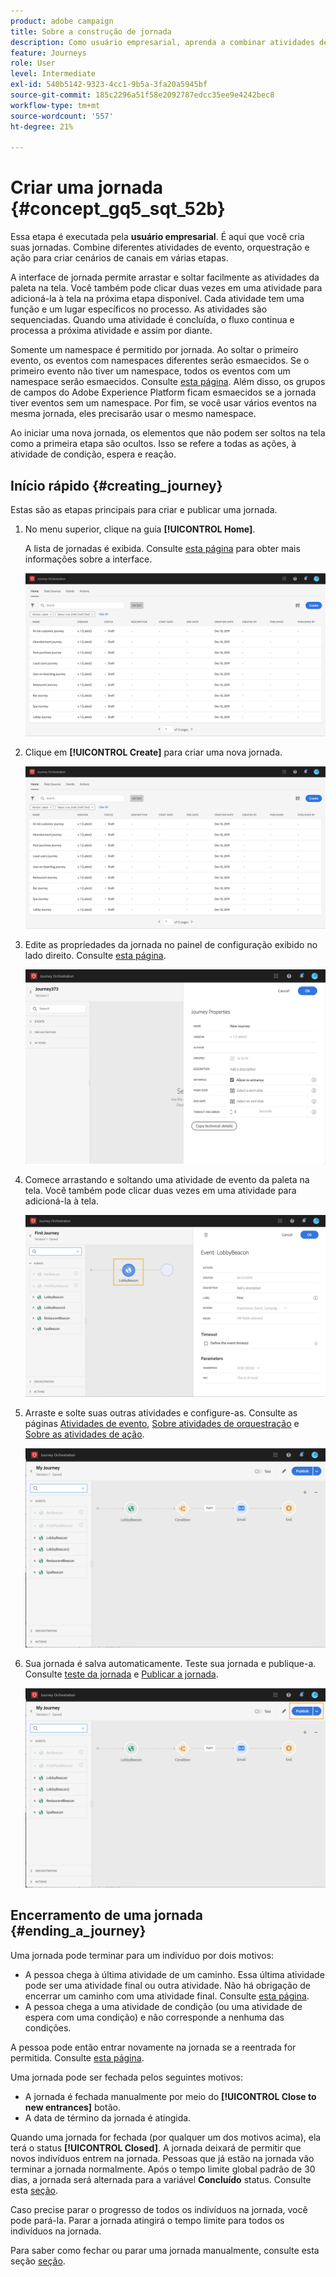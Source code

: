 ```yaml
---
product: adobe campaign
title: Sobre a construção de jornada
description: Como usuário empresarial, aprenda a combinar atividades de evento, orquestração e ação para criar uma jornada.
feature: Journeys
role: User
level: Intermediate
exl-id: 540b5142-9323-4cc1-9b5a-3fa20a5945bf
source-git-commit: 185c2296a51f58e2092787edcc35ee9e4242bec8
workflow-type: tm+mt
source-wordcount: '557'
ht-degree: 21%

---
```


# Criar uma jornada {#concept_gq5_sqt_52b}

Essa etapa é executada pela **usuário empresarial**. É aqui que você cria suas jornadas. Combine diferentes atividades de evento, orquestração e ação para criar cenários de canais em várias etapas.

A interface de jornada permite arrastar e soltar facilmente as atividades da paleta na tela. Você também pode clicar duas vezes em uma atividade para adicioná-la à tela na próxima etapa disponível. Cada atividade tem uma função e um lugar específicos no processo. As atividades são sequenciadas. Quando uma atividade é concluída, o fluxo continua e processa a próxima atividade e assim por diante.

Somente um namespace é permitido por jornada. Ao soltar o primeiro evento, os eventos com namespaces diferentes serão esmaecidos. Se o primeiro evento não tiver um namespace, todos os eventos com um namespace serão esmaecidos. Consulte [esta página](../event/selecting-the-namespace.md). Além disso, os grupos de campos do Adobe Experience Platform ficam esmaecidos se a jornada tiver eventos sem um namespace. Por fim, se você usar vários eventos na mesma jornada, eles precisarão usar o mesmo namespace.

Ao iniciar uma nova jornada, os elementos que não podem ser soltos na tela como a primeira etapa são ocultos. Isso se refere a todas as ações, à atividade de condição, espera e reação.

## Início rápido {#creating_journey}

Estas são as etapas principais para criar e publicar uma jornada.

1. No menu superior, clique na guia **[!UICONTROL Home]**.

   A lista de jornadas é exibida. Consulte [esta página](../building-journeys/using-the-journey-designer.md) para obter mais informações sobre a interface.

   ![](../assets/journey30.png)

1. Clique em **[!UICONTROL Create]** para criar uma nova jornada.

   ![](../assets/journey31.png)

1. Edite as propriedades da jornada no painel de configuração exibido no lado direito. Consulte [esta página](../building-journeys/changing-properties.md).

   ![](../assets/journey32.png)

1. Comece arrastando e soltando uma atividade de evento da paleta na tela. Você também pode clicar duas vezes em uma atividade para adicioná-la à tela.

   ![](../assets/journey33.png)

1. Arraste e solte suas outras atividades e configure-as. Consulte as páginas [Atividades de evento](../building-journeys/event-activities.md), [Sobre atividades de orquestração](../building-journeys/about-orchestration-activities.md) e [Sobre as atividades de ação](../building-journeys/about-action-activities.md).

   ![](../assets/journey34.png)

1. Sua jornada é salva automaticamente. Teste sua jornada e publique-a. Consulte [teste da jornada](../building-journeys/testing-the-journey.md) e [Publicar a jornada](../building-journeys/publishing-the-journey.md).

   ![](../assets/journey36.png)

## Encerramento de uma jornada {#ending_a_journey}

Uma jornada pode terminar para um indivíduo por dois motivos:

* A pessoa chega à última atividade de um caminho. Essa última atividade pode ser uma atividade final ou outra atividade. Não há obrigação de encerrar um caminho com uma atividade final. Consulte [esta página](../building-journeys/end-activity.md).
* A pessoa chega a uma atividade de condição (ou uma atividade de espera com uma condição) e não corresponde a nenhuma das condições.

A pessoa pode então entrar novamente na jornada se a reentrada for permitida. Consulte [esta página](../building-journeys/changing-properties.md).

Uma jornada pode ser fechada pelos seguintes motivos:

* A jornada é fechada manualmente por meio do **[!UICONTROL Close to new entrances]** botão.
* A data de término da jornada é atingida.

Quando uma jornada for fechada (por qualquer um dos motivos acima), ela terá o status **[!UICONTROL Closed]**. A jornada deixará de permitir que novos indivíduos entrem na jornada. Pessoas que já estão na jornada vão terminar a jornada normalmente. Após o tempo limite global padrão de 30 dias, a jornada será alternada para a variável **Concluído** status. Consulte esta [seção](../building-journeys/changing-properties.md#entrance).

Caso precise parar o progresso de todos os indivíduos na jornada, você pode pará-la. Parar a jornada atingirá o tempo limite para todos os indivíduos na jornada.

Para saber como fechar ou parar uma jornada manualmente, consulte esta seção [seção](../building-journeys/terminating-a-journey.md).

